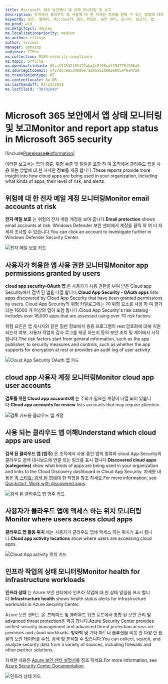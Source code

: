 ```yaml
---
title: Microsoft 365 보안에서 앱 상태 모니터링 및 보고
description: 조직에서 클라우드 앱 사용에 대 한 자세한 정보를 얻을 수 있는 방법에 대해 설명 합니다.
keywords: 보안, 맬웨어, Microsoft 365, M365, 보안 센터, 모니터, 보고서, 앱
ms.prod: w10
ms.mktglfcycl: deploy
ms.localizationpriority: medium
ms.author: ellevin
author: levinec
manager: dansimp
audience: ITPro
ms.collection: M365-security-compliance
ms.topic: article
ms.openlocfilehash: 02cc511532f65172aba2c0f98cdf594776f586a5
ms.sourcegitcommit: ef27da3ea5340d6e7a2eaa1288e2e005ef8e4788
ms.translationtype: MT
ms.contentlocale: ko-KR
ms.lasthandoff: 03/23/2019
ms.locfileid: "30791840"
---
```

# <a name="monitor-and-report-app-status-in-microsoft-365-security"></a><span data-ttu-id="0de80-104">Microsoft 365 보안에서 앱 상태 모니터링 및 보고</span><span class="sxs-lookup"><span data-stu-id="0de80-104">Monitor and report app status in Microsoft 365 security</span></span>

[!include[Prerelease�information](prerelease.md)]

<span data-ttu-id="0de80-105">이러한 보고서는 앱의 종류, 위험 수준 및 알림을 포함 하 여 조직에서 클라우드 앱을 사용 하는 방법에 대 한 자세한 정보를 제공 합니다.</span><span class="sxs-lookup"><span data-stu-id="0de80-105">These reports provide more insight into how cloud apps are being used in your organization, including what kinds of apps, their level of risk, and alerts.</span></span>

## <a name="monitor-email-accounts-at-risk"></a><span data-ttu-id="0de80-106">위험에 대 한 전자 메일 계정 모니터링</span><span class="sxs-lookup"><span data-stu-id="0de80-106">Monitor email accounts at risk</span></span>

<span data-ttu-id="0de80-107">**전자 메일 보호** 는 위험의 전자 메일 계정을 보여 줍니다.</span><span class="sxs-lookup"><span data-stu-id="0de80-107">**Email protection** shows email accounts at risk.</span></span> <span data-ttu-id="0de80-108">Windows Defender 보안 센터에서 계정을 클릭 하 여 더 자세히 조사할 수 있습니다.</span><span class="sxs-lookup"><span data-stu-id="0de80-108">You can click an account to investigate further in Windows Defender Security Center.</span></span>

![전자 메일 보호 카드](./media/security-docs/email-protection.png)

## <a name="monitor-app-permissions-granted-by-users"></a><span data-ttu-id="0de80-110">사용자가 허용한 앱 사용 권한 모니터링</span><span class="sxs-lookup"><span data-stu-id="0de80-110">Monitor app permissions granted by users</span></span>

<span data-ttu-id="0de80-111">**cloud app security-OAuth 앱** 은 사용자가 사용 권한을 부여 받은 Cloud app Security에서 검색 된 앱을 나열 합니다.</span><span class="sxs-lookup"><span data-stu-id="0de80-111">**Cloud App Security - OAuth apps** lists apps discovered by Cloud App Security that have been granted permissions by users.</span></span> <span data-ttu-id="0de80-112">Cloud App Security의 위험 카탈로그에는 70 위험 요소를 사용 하 여 평가 되는 16000 개 이상의 앱이 포함 됩니다.</span><span class="sxs-lookup"><span data-stu-id="0de80-112">Cloud App Security's risk catalog includes over 16,000 apps that are assessed using over 70 risk factors.</span></span>

<span data-ttu-id="0de80-113">위험 요인은 앱 게시자와 같은 일반 정보에서 응용 프로그램이 rest 암호화에 대해 지원 되는지 여부, 사용자 작업의 감사 로그를 제공 하는지 등의 보안 조치 및 제어에서 시작 됩니다.</span><span class="sxs-lookup"><span data-stu-id="0de80-113">The risk factors start from general information, such as the app publisher, to security measures and controls, such as whether the app supports for encryption at rest or provides an audit log of user activity.</span></span>

![Cloud App Security OAuth 앱 카드](./media/security-docs/cloud-app-security-oauth-apps.png)

## <a name="monitor-cloud-app-user-accounts"></a><span data-ttu-id="0de80-115">cloud app 사용자 계정 모니터링</span><span class="sxs-lookup"><span data-stu-id="0de80-115">Monitor cloud app user accounts</span></span>

<span data-ttu-id="0de80-116">**검토를 위한 Cloud app accounts에** 는 주의가 필요한 계정이 나열 되어 있습니다.</span><span class="sxs-lookup"><span data-stu-id="0de80-116">**Cloud app accounts for review** lists accounts that may require attention.</span></span>

![검토 카드용 클라우드 앱 계정](./media/security-docs/cloud-app-accounts-for-review.png)

## <a name="understand-which-cloud-apps-are-used"></a><span data-ttu-id="0de80-118">사용 되는 클라우드 앱 이해</span><span class="sxs-lookup"><span data-stu-id="0de80-118">Understand which cloud apps are used</span></span>

<span data-ttu-id="0de80-119">**검색 된 클라우드 앱 (범주)** 은 조직에서 사용 중인 앱의 종류와 cloud App Security의 클라우드 검색 대시보드에 연결 되는 링크를 표시 합니다.</span><span class="sxs-lookup"><span data-stu-id="0de80-119">**Discovered cloud apps (categories)** show what kinds of apps are being used in your organization and links to the Cloud Discovery dashboard in Cloud App Security.</span></span> <span data-ttu-id="0de80-120">자세한 내용은 [퀵 스타트: 검색 된 앱에](https://docs.microsoft.com/cloud-app-security/discovered-apps)대 한 작업을 참조 하세요.</span><span class="sxs-lookup"><span data-stu-id="0de80-120">For more information, see [Quickstart: Work with discovered apps](https://docs.microsoft.com/cloud-app-security/discovered-apps).</span></span>  

![검색 된 클라우드 앱 범주 카드](./media/security-docs/discovered-cloud-apps-categories.png)

## <a name="monitor-where-users-access-cloud-apps"></a><span data-ttu-id="0de80-122">사용자가 클라우드 앱에 액세스 하는 위치 모니터링</span><span class="sxs-lookup"><span data-stu-id="0de80-122">Monitor where users access cloud apps</span></span>

<span data-ttu-id="0de80-123">**클라우드 앱 활동 위치** 에는 사용자가 클라우드 앱에 액세스 하는 위치가 표시 됩니다.</span><span class="sxs-lookup"><span data-stu-id="0de80-123">**Cloud app activity locations** show where users are accessing cloud apps.</span></span>

![Cloud App activity 위치 카드](./media/security-docs/cloud-app-activity-locations.png)

## <a name="monitor-health-for-infrastructure-workloads"></a><span data-ttu-id="0de80-125">인프라 작업의 상태 모니터링</span><span class="sxs-lookup"><span data-stu-id="0de80-125">Monitor health for infrastructure workloads</span></span>

<span data-ttu-id="0de80-126">**인프라 상태** 는 Azure 보안 센터에서 인프라 작업에 대 한 상태 알림을 표시 합니다.</span><span class="sxs-lookup"><span data-stu-id="0de80-126">**Infrastructure health** shows health status alerts for infrastructure workloads in Azure Security Center.</span></span>

<span data-ttu-id="0de80-127">Azure 보안 센터는 온-프레미스 및 클라우드 워크 로드에서 통합 된 보안 관리 및 advanced threat protection을 제공 합니다.</span><span class="sxs-lookup"><span data-stu-id="0de80-127">Azure Security Center provides unified security management and advanced threat protection across on-premises and cloud workloads.</span></span> <span data-ttu-id="0de80-128">방화벽 및 기타 파트너 솔루션을 비롯 한 다양 한 원본의 보안 데이터를 수집, 검색 및 분석할 수 있습니다.</span><span class="sxs-lookup"><span data-stu-id="0de80-128">You can collect, search, and analyze security data from a variety of sources, including firewalls and other partner solutions.</span></span>

<span data-ttu-id="0de80-129">자세한 내용은 [Azure 보안 센터 설명서](https://docs.microsoft.com/azure/security-center/)를 참조 하세요.</span><span class="sxs-lookup"><span data-stu-id="0de80-129">For more information, see [Azure Security Center Documentation](https://docs.microsoft.com/azure/security-center/).</span></span>

![인프라 상태 카드](./media/security-docs/infrastructure-health.png)
